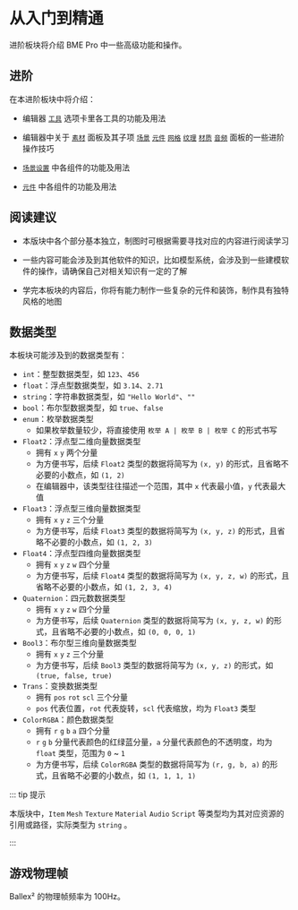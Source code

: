 # 从入门到精通

进阶板块将介绍 BME Pro 中一些高级功能和操作。

## 进阶

在本进阶板块中将介绍：

- 编辑器 [`工具`](tools) 选项卡里各工具的功能及用法

- 编辑器中关于 [`素材`](assets) 面板及其子项 [`场景`](assets#场景) [`元件`](assets#元件) [`网格`](assets#网格) [`纹理`](assets#纹理) [`材质`](assets#材质) [`音频`](assets#音频) 面板的一些进阶操作技巧

- [`场景设置`](sceneSettings/sceneSettings) 中各组件的功能及用法

- [`元件`](item/item) 中各组件的功能及用法

## 阅读建议

- 本版块中各个部分基本独立，制图时可根据需要寻找对应的内容进行阅读学习

- 一些内容可能会涉及到其他软件的知识，比如模型系统，会涉及到一些建模软件的操作，请确保自己对相关知识有一定的了解

- 学完本板块的内容后，你将有能力制作一些复杂的元件和装饰，制作具有独特风格的地图

## 数据类型

本板块可能涉及到的数据类型有：

- `int`：整型数据类型，如 `123`、`456`
- `float`：浮点型数据类型，如 `3.14`、`2.71`
- `string`：字符串数据类型，如 `"Hello World"`、`""`
- `bool`：布尔型数据类型，如 `true`、`false`
- `enum`：枚举数据类型
  - 如果枚举数量较少，将直接使用 `枚举 A | 枚举 B | 枚举 C` 的形式书写
- `Float2`：浮点型二维向量数据类型
  - 拥有 `x` `y` 两个分量
  - 为方便书写，后续 `Float2` 类型的数据将简写为 `(x, y)` 的形式，且省略不必要的小数点，如 `(1, 2)`
  - 在编辑器中，该类型往往描述一个范围，其中 `x` 代表最小值，`y` 代表最大值
- `Float3`：浮点型三维向量数据类型
  - 拥有 `x` `y` `z` 三个分量
  - 为方便书写，后续 `Float3` 类型的数据将简写为 `(x, y, z)` 的形式，且省略不必要的小数点，如 `(1, 2, 3)`
- `Float4`：浮点型四维向量数据类型
  - 拥有 `x` `y` `z` `w` 四个分量
  - 为方便书写，后续 `Float4` 类型的数据将简写为 `(x, y, z, w)` 的形式，且省略不必要的小数点，如 `(1, 2, 3, 4)`
- `Quaternion`：四元数数据类型
  - 拥有 `x` `y` `z` `w` 四个分量
  - 为方便书写，后续 `Quaternion` 类型的数据将简写为 `(x, y, z, w)` 的形式，且省略不必要的小数点，如 `(0, 0, 0, 1)`
- `Bool3`：布尔型三维向量数据类型
  - 拥有 `x` `y` `z` 三个分量
  - 为方便书写，后续 `Bool3` 类型的数据将简写为 `(x, y, z)` 的形式，如 `(true, false, true)`
- `Trans`：变换数据类型
  - 拥有 `pos` `rot` `scl` 三个分量
  - `pos` 代表位置，`rot` 代表旋转，`scl` 代表缩放，均为 `Float3` 类型
- `ColorRGBA`：颜色数据类型
  - 拥有 `r` `g` `b` `a` 四个分量
  - `r` `g` `b` 分量代表颜色的红绿蓝分量，`a` 分量代表颜色的不透明度，均为 `float` 类型，范围为 `0` ~ `1`
  - 为方便书写，后续 `ColorRGBA` 类型的数据将简写为 `(r, g, b, a)` 的形式，且省略不必要的小数点，如 `(1, 1, 1, 1)`

::: tip 提示

本版块中，`Item` `Mesh` `Texture` `Material` `Audio` `Script` 等类型均为其对应资源的引用或路径，实际类型为 `string` 。

:::

## 游戏物理帧

Ballex² 的物理帧频率为 100Hz。
